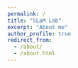 ```yaml
---
permalink: /
title: "SLaM Lab"
excerpt: "About me"
author_profile: true
redirect_from: 
  - /about/
  - /about.html
---
```




